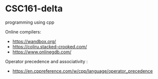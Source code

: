 # CSC161-delta
programming using cpp 

Online compilers: 
  * https://wandbox.org/
  * https://coliru.stacked-crooked.com/
  * https://www.onlinegdb.com/

 Operator precedence and associativity :
  * https://en.cppreference.com/w/cpp/language/operator_precedence
